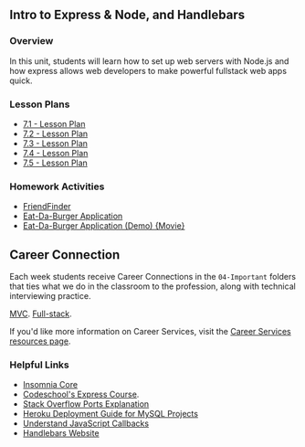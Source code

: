 ## Intro to Express & Node, and Handlebars

### Overview

In this unit, students will learn how to set up web servers with Node.js and how express allows web developers to make powerful fullstack web apps quick.


### Lesson Plans

* [7.1 - Lesson Plan](01-Day/01-Day-LessonPlan.md)
* [7.2 - Lesson Plan](02-Day/02-Day-LessonPlan.md)
* [7.3 - Lesson Plan](03-Day/03-Day-LessonPlan.md)
* [7.4 - Lesson Plan](04-Day/04-Day-LessonPlan.md)
* [7.5 - Lesson Plan](05-Day/05-Day-LessonPlan.md)

### Homework Activities

* [FriendFinder](../../../01-Class-Content/13-express/02-Homework/Instructions/homework_instructions.md)
* [Eat-Da-Burger Application](../../../01-Class-Content/14-handlebars/02-Homework/Instructions/homework_instructions.md)
* [Eat-Da-Burger Application (Demo) {Movie}](https://youtu.be/msvdn95x9OM)

## Career Connection
Each week students receive Career Connections in the `04-Important` folders that ties what we do in the classroom to the profession, along with technical interviewing practice.

[MVC](../../../01-Class-Content/13-MVC/04-Important/CAREER-CONNECTION.md).
[Full-stack](../../../01-Class-Content/14-Full-Stack/04-Important/CAREER-CONNECTION.md).

If you'd like more information on Career Services, visit the [Career Services resources page](https://mycareerspot.org/).


### Helpful Links

* [Insomnia Core](https://insomnia.rest/)
* [Codeschool's Express Course](https://www.codeschool.com/courses/building-blocks-of-express-js).
* [Stack Overflow Ports Explanation](http://stackoverflow.com/questions/10182798/why-are-ports-below-1024-privileged)
* [Heroku Deployment Guide for MySQL Projects](../../../01-Class-Content/13-MVC/04-Important/MySQLHerokuDeploymentProcess.pdf)
* [Understand JavaScript Callbacks](http://javascriptissexy.com/understand-javascript-callback-functions-and-use-them/)
* [Handlebars Website](http://handlebarsjs.com/)
